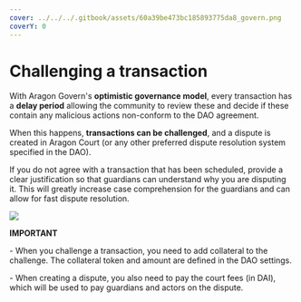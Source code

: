 ```yaml
---
cover: ../../../.gitbook/assets/60a39be473bc185893775da8_govern.png
coverY: 0
---
```


# Challenging a transaction

With Aragon Govern's **optimistic governance model**, every transaction has a **delay period** allowing the community to review these and decide if these contain any malicious actions non-conform to the DAO agreement.

When this happens, **transactions can be challenged**, and a dispute is created in Aragon Court (or any other preferred dispute resolution system specified in the DAO).

If you do not agree with a transaction that has been scheduled, provide a clear justification so that guardians can understand why you are disputing it. This will greatly increase case comprehension for the guardians and can allow for fast dispute resolution.

&#x20;

![](https://d33v4339jhl8k0.cloudfront.net/docs/assets/5c98a4fe0428633d2cf3fcf7/images/6113ed15b55c2b04bf6dd6a2/file-hd6ZlldfSY.png)

**IMPORTANT**

\- When you challenge a transaction, you need to add collateral to the challenge. The collateral token and amount are defined in the DAO settings.

\- When creating a dispute, you also need to pay the court fees (in DAI), which will be used to pay guardians and actors on the dispute.&#x20;
